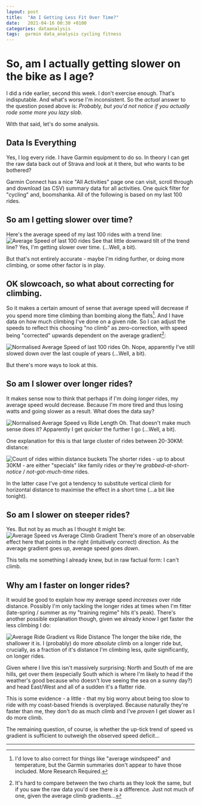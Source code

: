 ```yaml
---
layout: post
title:  "Am I Getting Less Fit Over Time?"
date:   2021-04-16 00:30 +0100
categories: dataanalysis
tags:  garmin data_analysis cycling fitness
---
```

# So, am I actually getting slower on the bike as I age?
I did a ride earlier, second this week. I don't exercise enough. That's
indisputable. And what's worse I'm inconsistent. So the *actual* answer to
the question posed above is: _Probably, but you'd not notice if you actually_
_rode some more you lazy slob_.

With that said, let's do some analysis.

## Data Is Everything
Yes, I log every ride. I have Garmin equipment to do so. In theory I can get
the raw data back out of Strava and look at it there, but who wants to be
bothered?

Garmin Connect has a nice "All Activities" page one can visit, scroll
through and download (as CSV) summary data for all activities. One quick
filter for "cycling" and, boomshanka. All of the following is based on my
last 100 rides.

## So am I getting slower over time?
Here's the average speed of my last 100 rides with a trend line:
![Average Speed of last 100 rides](https://docs.google.com/spreadsheets/d/e/2PACX-1vRsRa_HKeVxzpvNw6kNccj36rDQ3tE10z1FyAz9QeUa41gstAu5Ld2AZjatPsguySlogCqfEt36gVcF/pubchart?oid=1955255277&format=image)
See that little downward tilt of the trend line? Yes, I'm getting slower
over time. (...Well, a bit).

But that's not entirely accurate - maybe I'm riding further, or doing more
climbing, or some other factor is in play.

## OK slowcoach, so what about correcting for climbing.
So it makes a certain amount of sense that average speed will decrease if
you spend more time climbing than bombing along the flats[^1]. And I have
data on how much climbing I've done on a given ride. So I can adjust the
speeds to reflect this choosing "no climb" as zero-correction, with speed
being "corrected" upwards dependent on the average gradient[^2]:

![Normalised Average Speed of last 100 rides](https://docs.google.com/spreadsheets/d/e/2PACX-1vRsRa_HKeVxzpvNw6kNccj36rDQ3tE10z1FyAz9QeUa41gstAu5Ld2AZjatPsguySlogCqfEt36gVcF/pubchart?oid=326841156&format=image)
Oh. Nope, apparently I've still slowed down over the last couple of years (...Well, a bit).

But there's more ways to look at this.

## So am I slower over longer rides?
It makes sense now to think that perhaps if I'm doing _longer_ rides, my
average speed would decrease. Because I'm more tired and thus losing watts
and going slower as a result. What does the data say?

![Normalised Average Speed vs Ride Length](https://docs.google.com/spreadsheets/d/e/2PACX-1vRsRa_HKeVxzpvNw6kNccj36rDQ3tE10z1FyAz9QeUa41gstAu5Ld2AZjatPsguySlogCqfEt36gVcF/pubchart?oid=462404702&format=image)
Oh. That doesn't make much sense does it? Apparently I get _quicker_ the
further I go (...Well, a bit).

One explanation for this is that large cluster of rides between 20-30KM:
distance:

![Count of rides within distance buckets](https://docs.google.com/spreadsheets/d/e/2PACX-1vRsRa_HKeVxzpvNw6kNccj36rDQ3tE10z1FyAz9QeUa41gstAu5Ld2AZjatPsguySlogCqfEt36gVcF/pubchart?oid=918284232&format=image)
The shorter rides - up to about 30KM - are either "specials" like family
rides *or* they're _grabbed-at-short-notice_ / _not-got-much-time_ rides.

In the latter case I've got a tendency to substitute vertical climb for
horizontal distance to maximise the effect in a short time (...a bit like tonight).

## So am I slower on  steeper rides?
Yes. But not by as much as I thought it might be:
![Average Speed vs Average Climb Gradient](https://docs.google.com/spreadsheets/d/e/2PACX-1vRsRa_HKeVxzpvNw6kNccj36rDQ3tE10z1FyAz9QeUa41gstAu5Ld2AZjatPsguySlogCqfEt36gVcF/pubchart?oid=1262002674&format=image)
There's more of an observable effect here that points in the right (intuitively correct) direction.
As the average gradient goes _up_, average speed goes _down_.

This tells me something I already knew, but in raw factual form: I can't
climb.

## Why am I faster on longer rides?
It would be good to explain how my average speed _increases_ over ride
distance. Possibly I'm only tackling the longer rides at times when I'm
fitter (late-spring / summer as my "training regime" hits it's peak).
There's another possible explanation though, given we already know I get
faster the less climbing I do:

![Average Ride Gradient vs Ride Distance](https://docs.google.com/spreadsheets/d/e/2PACX-1vRsRa_HKeVxzpvNw6kNccj36rDQ3tE10z1FyAz9QeUa41gstAu5Ld2AZjatPsguySlogCqfEt36gVcF/pubchart?oid=1058403839&format=image)
The longer the bike ride, the shallower it is. I (probably) do
more _absolute_ climb on a longer ride but, crucially, as a fraction of it's
distance I'm climbing less, quite significantly, on longer rides.

Given where I live this isn't massively surprising: North and South of me are
hills, get over them (especially South which is where I'm likely to head
if the weather's good because who doesn't love seeing the sea on a sunny
day?) and head East/West and all of a sudden it's a flatter ride.

This is some evidence - a little - that my big worry about being too
slow to ride with my coast-based friends is overplayed. Because naturally
they're faster than me, they don't do as much climb and I've *proven* I get
slower as I do more climb.

The remaining question, of course, is whether the up-tick trend of speed vs
gradient is sufficient to outweigh the observed speed deficit...

***
[^1]: I'd love to also correct for things like "average windspeed" and temperature, but the Garmin summaries don't appear to have those included. More Research Required.
[^2]: It's hard to compare between the two charts as they look the same, but if you saw the raw data you'd see there _is_ a difference. Just not much of one, given the average climb gradients...
